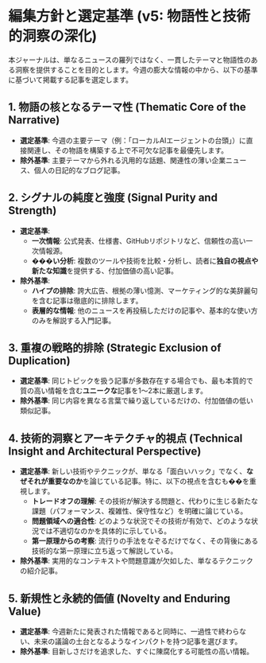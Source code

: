 # 編集方針と選定基準 (v5: 物語性と技術的洞察の深化)

本ジャーナルは、単なるニュースの羅列ではなく、一貫したテーマと物語性のある洞察を提供することを目的とします。今週の膨大な情報の中から、以下の基準に基づいて掲載する記事を選定します。

## 1. 物語の核となるテーマ性 (Thematic Core of the Narrative)
- **選定基準**: 今週の主要テーマ（例：「ローカルAIエージェントの台頭」）に直接関連し、その物語を構築する上で不可欠な記事を最優先します。
- **除外基準**: 主要テーマから外れる汎用的な話題、関連性の薄い企業ニュース、個人の日記的なブログ記事。

## 2. シグナルの純度と強度 (Signal Purity and Strength)
- **選定基準**:
    - **一次情報**: 公式発表、仕様書、GitHubリポジトリなど、信頼性の高い一次情報源。
    - **���い分析**: 複数のツールや技術を比較・分析し、読者に**独自の視点や新たな知識**を提供する、付加価値の高い記事。
- **除外基準**:
    - **ハイプの排除**: 誇大広告、根拠の薄い憶測、マーケティング的な美辞麗句を含む記事は徹底的に排除します。
    - **表層的な情報**: 他のニュースを再投稿しただけの記事や、基本的な使い方のみを解説する入門記事。

## 3. 重複の戦略的排除 (Strategic Exclusion of Duplication)
- **選定基準**: 同じトピックを扱う記事が多数存在する場合でも、最も本質的で質の高い情報を含む**ユニークな**記事を1〜2本に厳選します。
- **除外基準**: 同じ内容を異なる言葉で繰り返しているだけの、付加価値の低い類似記事。

## 4. 技術的洞察とアーキテクチャ的視点 (Technical Insight and Architectural Perspective)
- **選定基準**: 新しい技術やテクニックが、単なる「面白いハック」でなく、**なぜそれが重要なのか**を論じている記事。特に、以下の視点を含むも��を重視します。
    - **トレードオフの理解**: その技術が解決する問題と、代わりに生じる新たな課題（パフォーマンス、複雑性、保守性など）を明確に論じている。
    - **問題領域への適合性**: どのような状況でその技術が有効で、どのような状況では不適切なのかを具体的に示している。
    - **第一原理からの考察**: 流行りの手法をなぞるだけでなく、その背後にある技術的な第一原理に立ち返って解説している。
- **除外基準**: 実用的なコンテキストや問題意識が欠如した、単なるテクニックの紹介記事。

## 5. 新規性と永続的価値 (Novelty and Enduring Value)
- **選定基準**: 今週新たに発表された情報であると同時に、一過性で終わらない、未来の議論の土台となるようなインパクトを持つ記事を選びます。
- **除外基準**: 目新しさだけを追求した、すぐに陳腐化する可能性の高い情報。